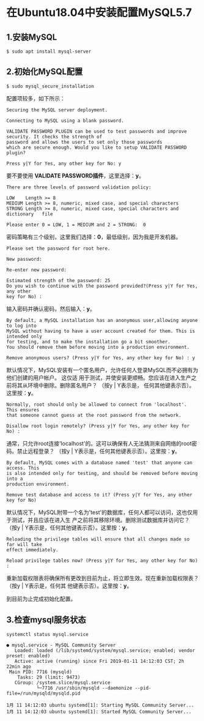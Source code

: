 在Ubuntu18.04中安装配置MySQL5.7
================================================================================
## 1.安装MySQL
```shell
$ sudo apt install mysql-server
```

## 2.初始化MySQL配置
```shell
$ sudo mysql_secure_installation
```
配置项较多，如下所示：
```
Securing the MySQL server deployment.

Connecting to MySQL using a blank password.

VALIDATE PASSWORD PLUGIN can be used to test passwords and improve security. It checks the strength of 
password and allows the users to set only those passwords 
which are secure enough. Would you like to setup VALIDATE PASSWORD plugin?

Press y|Y for Yes, any other key for No: y
```
要不要使用 **VALIDATE PASSWORD插件**，这里选择：**y**。

```
There are three levels of password validation policy:

LOW    Length >= 8
MEDIUM Length >= 8, numeric, mixed case, and special characters
STRONG Length >= 8, numeric, mixed case, special characters and dictionary   file

Please enter 0 = LOW, 1 = MEDIUM and 2 = STRONG:  0
```
密码策略有三个级别，这里我们选择：**0**，最低级别，因为我是开发机器。

```
Please set the password for root here.

New password: 

Re-enter new password: 

Estimated strength of the password: 25 
Do you wish to continue with the password provided?(Press y|Y for Yes, any other 
key for No) : 
```
输入密码并确认密码，然后输入：**y**。

```
By default, a MySQL installation has an anonymous user,allowing anyone to log into 
MySQL without having to have a user account created for them. This is intended only 
for testing, and to make the installation go a bit smoother.
You should remove them before moving into a production environment.

Remove anonymous users? (Press y|Y for Yes, any other key for No) : y
```
默认情况下，MySQL安装有一个匿名用户，允许任何人登录MySQL而不必拥有为他们创建的用户帐户。 这仅适
用于测试，并使安装更顺畅。您应该在进入生产之前将其从环境中删除。删除匿名用户？ （按y | Y表示是，
任何其他键表示否）。这里按：**y**。

```
Normally, root should only be allowed to connect from 'localhost'. This ensures 
that someone cannot guess at the root password from the network.

Disallow root login remotely? (Press y|Y for Yes, any other key for No) : 
```
通常，只允许root连接'localhost'的。这可以确保有人无法猜测来自网络的root密码。禁止远程登录？ 
（按y | Y表示是，任何其他键表示否）。这里按：**y**。

```
By default, MySQL comes with a database named 'test' that anyone can access. This 
is also intended only for testing, and should be removed before moving into a 
production environment.

Remove test database and access to it? (Press y|Y for Yes, any other key for No)
```
默认情况下，MySQL附带一个名为'test'的数据库，任何人都可以访问，这也仅用于测试，并且应该在进入生
产之前将其移除环境。删除测试数据库并访问它？ （按y | Y表示是，任何其他键表示否）。这里按：**y**。

```
Reloading the privilege tables will ensure that all changes made so far will take 
effect immediately.

Reload privilege tables now? (Press y|Y for Yes, any other key for No) : 
```
重新加载权限表将确保所有更改到目前为止，将立即生效。现在重新加载权限表？ （按y | Y表示是，任何其
他键表示否）。这里按：**y**。

到目前为止完成初始化配置。

## 3.检查mysql服务状态
```shell
systemctl status mysql.service
```
```
● mysql.service - MySQL Community Server
   Loaded: loaded (/lib/systemd/system/mysql.service; enabled; vendor preset: enabled)
   Active: active (running) since Fri 2019-01-11 14:12:03 CST; 2h 22min ago
 Main PID: 7716 (mysqld)
    Tasks: 29 (limit: 9473)
   CGroup: /system.slice/mysql.service
           └─7716 /usr/sbin/mysqld --daemonize --pid-file=/run/mysqld/mysqld.pid

1月 11 14:12:03 ubuntu systemd[1]: Starting MySQL Community Server...
1月 11 14:12:03 ubuntu systemd[1]: Started MySQL Community Server...
```
